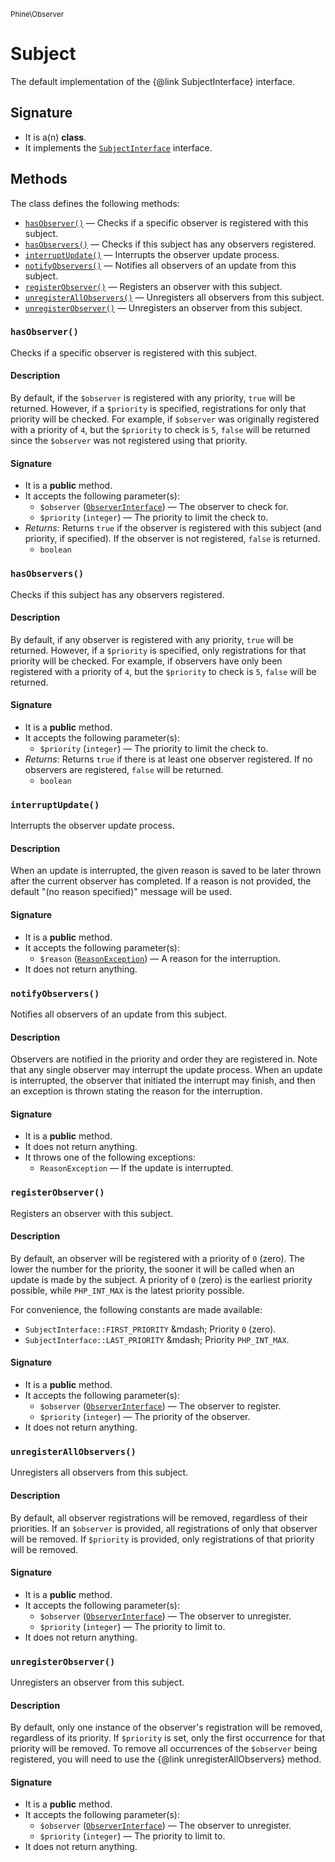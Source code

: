 <small>Phine\Observer</small>

Subject
=======

The default implementation of the {@link SubjectInterface} interface.

Signature
---------

- It is a(n) **class**.
- It implements the [`SubjectInterface`](../../Phine/Observer/SubjectInterface.md) interface.

Methods
-------

The class defines the following methods:

- [`hasObserver()`](#hasObserver) &mdash; Checks if a specific observer is registered with this subject.
- [`hasObservers()`](#hasObservers) &mdash; Checks if this subject has any observers registered.
- [`interruptUpdate()`](#interruptUpdate) &mdash; Interrupts the observer update process.
- [`notifyObservers()`](#notifyObservers) &mdash; Notifies all observers of an update from this subject.
- [`registerObserver()`](#registerObserver) &mdash; Registers an observer with this subject.
- [`unregisterAllObservers()`](#unregisterAllObservers) &mdash; Unregisters all observers from this subject.
- [`unregisterObserver()`](#unregisterObserver) &mdash; Unregisters an observer from this subject.

### `hasObserver()` <a name="hasObserver"></a>

Checks if a specific observer is registered with this subject.

#### Description

By default, if the `$observer` is registered with any priority, `true`
will be returned. However, if a `$priority` is specified, registrations
for only that priority will be checked. For example, if `$observer` was
originally registered with a priority of `4`, but the `$priority` to
check is `5`, `false` will be returned since the `$observer` was not
registered using that priority.

#### Signature

- It is a **public** method.
- It accepts the following parameter(s):
    - `$observer` ([`ObserverInterface`](../../Phine/Observer/ObserverInterface.md)) &mdash; The observer to check for.
    - `$priority` (`integer`) &mdash; The priority to limit the check to.
- _Returns:_ Returns `true` if the observer is registered with this subject (and priority, if specified). If the observer is not registered, `false` is returned.
    - `boolean`

### `hasObservers()` <a name="hasObservers"></a>

Checks if this subject has any observers registered.

#### Description

By default, if any observer is registered with any priority, `true` will
be returned. However, if a `$priority` is specified, only registrations
for that priority will be checked. For example, if observers have only
been registered with a priority of `4`, but the `$priority` to check is
`5`, `false` will be returned.

#### Signature

- It is a **public** method.
- It accepts the following parameter(s):
    - `$priority` (`integer`) &mdash; The priority to limit the check to.
- _Returns:_ Returns `true` if there is at least one observer registered. If no observers are registered, `false` will be returned.
    - `boolean`

### `interruptUpdate()` <a name="interruptUpdate"></a>

Interrupts the observer update process.

#### Description

When an update is interrupted, the given reason is saved to be later
thrown after the current observer has completed. If a reason is not
provided, the default &quot;(no reason specified)&quot; message will be used.

#### Signature

- It is a **public** method.
- It accepts the following parameter(s):
    - `$reason` ([`ReasonException`](../../Phine/Observer/Exception/ReasonException.md)) &mdash; A reason for the interruption.
- It does not return anything.

### `notifyObservers()` <a name="notifyObservers"></a>

Notifies all observers of an update from this subject.

#### Description

Observers are notified in the priority and order they are registered in.
Note that any single observer may interrupt the update process. When an
update is interrupted, the observer that initiated the interrupt may
finish, and then an exception is thrown stating the reason for the
interruption.

#### Signature

- It is a **public** method.
- It does not return anything.
- It throws one of the following exceptions:
    - `ReasonException` &mdash; If the update is interrupted.

### `registerObserver()` <a name="registerObserver"></a>

Registers an observer with this subject.

#### Description

By default, an observer will be registered with a priority of `0` (zero).
The lower the number for the priority, the sooner it will be called when
an update is made by the subject. A priority of `0` (zero) is the earliest
priority possible, while `PHP_INT_MAX` is the latest priority possible.

For convenience, the following constants are made available:

- `SubjectInterface::FIRST_PRIORITY` &amp;mdash; Priority `0` (zero).
- `SubjectInterface::LAST_PRIORITY` &amp;mdash; Priority `PHP_INT_MAX`.

#### Signature

- It is a **public** method.
- It accepts the following parameter(s):
    - `$observer` ([`ObserverInterface`](../../Phine/Observer/ObserverInterface.md)) &mdash; The observer to register.
    - `$priority` (`integer`) &mdash; The priority of the observer.
- It does not return anything.

### `unregisterAllObservers()` <a name="unregisterAllObservers"></a>

Unregisters all observers from this subject.

#### Description

By default, all observer registrations will be removed, regardless of
their priorities. If an `$observer` is provided, all registrations of
only that observer will be removed. If `$priority` is provided, only
registrations of that priority will be removed.

#### Signature

- It is a **public** method.
- It accepts the following parameter(s):
    - `$observer` ([`ObserverInterface`](../../Phine/Observer/ObserverInterface.md)) &mdash; The observer to unregister.
    - `$priority` (`integer`) &mdash; The priority to limit to.
- It does not return anything.

### `unregisterObserver()` <a name="unregisterObserver"></a>

Unregisters an observer from this subject.

#### Description

By default, only one instance of the observer&#039;s registration will be
removed, regardless of its priority. If `$priority` is set, only the
first occurrence for that priority will be removed. To remove all
occurrences of the `$observer` being registered, you will need to use
the {@link unregisterAllObservers} method.

#### Signature

- It is a **public** method.
- It accepts the following parameter(s):
    - `$observer` ([`ObserverInterface`](../../Phine/Observer/ObserverInterface.md)) &mdash; The observer to unregister.
    - `$priority` (`integer`) &mdash; The priority to limit to.
- It does not return anything.

